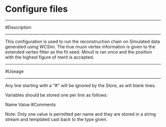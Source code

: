 # Configure files

***********************
#Description
**********************

This configuration is used to run the reconstruction chain on Simulated data
generated using WCSim. The true muon vertex information is given to the
extended vertex fitter as the fit seed.  Minuit is ran once and the position
with the highest figure of merit is accepted.
 
************************
#Useage
************************

Any line starting with a "#" will be ignored by the Store, as will blank lines.

Variables should be stored one per line as follows:


Name Value #Comments 


Note: Only one value is permitted per name and they are stored in a string stream and templated cast back to the type given.

